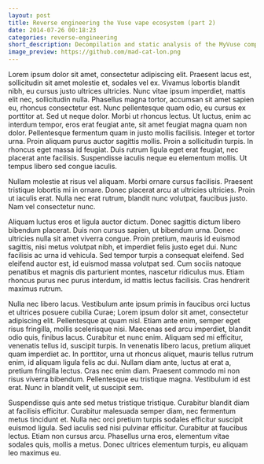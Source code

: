 ```yaml
---
layout: post
title: Reverse engineering the Vuse vape ecosystem (part 2)
date: 2014-07-26 00:18:23
categories: reverse-engineering
short_description: Decompilation and static analysis of the MyVuse companion app.
image_preview: https://github.com/mad-cat-lon.png
---
```

Lorem ipsum dolor sit amet, consectetur adipiscing elit. Praesent lacus est, sollicitudin sit amet molestie et, sodales vel ex. Vivamus lobortis blandit nibh, eu cursus justo ultrices ultricies. Nunc vitae ipsum imperdiet, mattis elit nec, sollicitudin nulla. Phasellus magna tortor, accumsan sit amet sapien eu, rhoncus consectetur est. Nunc pellentesque quam odio, eu cursus ex porttitor at. Sed ut neque dolor. Morbi ut rhoncus lectus. Ut luctus, enim ac interdum tempor, eros erat feugiat ante, sit amet feugiat magna quam non dolor. Pellentesque fermentum quam in justo mollis facilisis. Integer et tortor urna. Proin aliquam purus auctor sagittis mollis. Proin a sollicitudin turpis. In rhoncus eget massa id feugiat. Duis rutrum ligula eget erat feugiat, nec placerat ante facilisis. Suspendisse iaculis neque eu elementum mollis. Ut tempus libero sed congue iaculis.

Nullam molestie at risus vel aliquam. Morbi ornare cursus facilisis. Praesent tristique lobortis mi in ornare. Donec placerat arcu at ultricies ultricies. Proin ut iaculis erat. Nulla nec erat rutrum, blandit nunc volutpat, faucibus justo. Nam vel consectetur nunc.

Aliquam luctus eros et ligula auctor dictum. Donec sagittis dictum libero bibendum placerat. Duis non cursus sapien, ut bibendum urna. Donec ultricies nulla sit amet viverra congue. Proin pretium, mauris id euismod sagittis, nisi metus volutpat nibh, et imperdiet felis justo eget dui. Nunc facilisis ac urna id vehicula. Sed tempor turpis a consequat eleifend. Sed eleifend auctor est, id euismod massa volutpat sed. Cum sociis natoque penatibus et magnis dis parturient montes, nascetur ridiculus mus. Etiam rhoncus purus nec purus interdum, id mattis lectus facilisis. Cras hendrerit maximus rutrum.

Nulla nec libero lacus. Vestibulum ante ipsum primis in faucibus orci luctus et ultrices posuere cubilia Curae; Lorem ipsum dolor sit amet, consectetur adipiscing elit. Pellentesque at quam nisl. Etiam ante enim, semper eget risus fringilla, mollis scelerisque nisi. Maecenas sed arcu imperdiet, blandit odio quis, finibus lacus. Curabitur et nunc enim. Aliquam sed mi efficitur, venenatis tellus id, suscipit turpis. In venenatis libero lacus, pretium aliquet quam imperdiet ac. In porttitor, urna ut rhoncus aliquet, mauris tellus rutrum enim, id aliquam ligula felis ac dui. Nullam diam ante, luctus at erat a, pretium fringilla lectus. Cras nec enim diam. Praesent commodo mi non risus viverra bibendum. Pellentesque eu tristique magna. Vestibulum id est erat. Nunc in blandit velit, ut suscipit sem.

Suspendisse quis ante sed metus tristique tristique. Curabitur blandit diam at facilisis efficitur. Curabitur malesuada semper diam, nec fermentum metus tincidunt et. Nulla nec orci pretium turpis sodales efficitur suscipit euismod ligula. Sed iaculis sed nisi pulvinar efficitur. Curabitur at faucibus lectus. Etiam non cursus arcu. Phasellus urna eros, elementum vitae sodales quis, mollis a metus. Donec ultrices elementum turpis, eu aliquam leo maximus eu.
